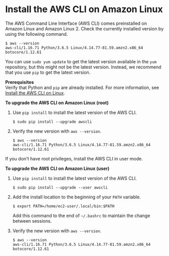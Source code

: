 # Install the AWS CLI on Amazon Linux<a name="install-linux-al2017"></a>

The AWS Command Line Interface \(AWS CLI\) comes preinstalled on Amazon Linux and Amazon Linux 2\. Check the currently installed version by using the following command\.

```
$ aws --version
aws-cli/1.16.71 Python/3.6.5 Linux/4.14.77-81.59.amzn2.x86_64 botocore/1.12.61
```

You can use `sudo yum update` to get the latest version available in the `yum` repository, but this might not be the latest version\. Instead, we recommend that you use `pip` to get the latest version\.

**Prerequisites**  
Verify that Python and `pip` are already installed\. For more information, see [Install the AWS CLI on Linux](install-linux.md)\.

**To upgrade the AWS CLI on Amazon Linux \(root\)**

1. Use `pip install` to install the latest version of the AWS CLI\.

   ```
   $ sudo pip install --upgrade awscli
   ```

1. Verify the new version with `aws --version`\.

   ```
   $ aws --version
   aws-cli/1.16.71 Python/3.6.5 Linux/4.14.77-81.59.amzn2.x86_64 botocore/1.12.61
   ```

If you don't have root privileges, install the AWS CLI in user mode\.

**To upgrade the AWS CLI on Amazon Linux \(user\)**

1. Use `pip install` to install the latest version of the AWS CLI\.

   ```
   $ sudo pip install --upgrade --user awscli
   ```

1. Add the install location to the beginning of your `PATH` variable\.

   ```
   $ export PATH=/home/ec2-user/.local/bin:$PATH
   ```

   Add this command to the end of `~/.bashrc` to maintain the change between sessions\.

1. Verify the new version with `aws --version`\.

   ```
   $ aws --version
   aws-cli/1.16.71 Python/3.6.5 Linux/4.14.77-81.59.amzn2.x86_64 botocore/1.12.61
   ```